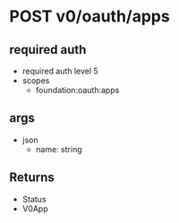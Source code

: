 # POST v0/oauth/apps

## required auth

- required auth level 5
- scopes
  - foundation:oauth:apps

 


## args

- json
  - name: string

  

  
## Returns

- Status
- V0App

